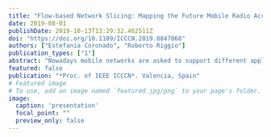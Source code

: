 ```yaml
---
title: "Flow-based Network Slicing: Mapping the Future Mobile Radio Access Networks"
date: 2019-08-01
publishDate: 2019-10-13T13:29:32.462511Z
doi: "https://doi.org/10.1109/ICCCN.2019.8847068"
authors: ["Estefania Coronado", "Roberto Riggio"]
publication_types: ["1"]
abstract: "Nowadays mobile networks are asked to support different applications and services characterized by very specific Quality of Service (QoS) requirements. With this aim in mind, deploying network slices with particular resource allocation policies on a per-service basis becomes extremely relevant. In this regard, we introduce a solution able to dynamically partition the underlying physical infrastructure of a mobile radio access network into multiple logical slices with distinctive service-level agreements. We leverage Software-Defined Networking principles to provide fine-grained flow identification and sophisticated QoS management policies on a generic architecture supporting 4G and 5G networks with the objective of mapping the path towards the future mobile networks. The experimental evaluation of the deployed prototype on a real-world testbed has demonstrated the slicing capabilities of the system while ensuring full performance and functional isolation. We release the entire implementation under a permissive APACHE 2.0 license for academic use."
featured: false
publication: "*Proc. of IEEE ICCCN*. Valencia, Spain"
# Featured image
# To use, add an image named `featured.jpg/png` to your page's folder. 
image:
  caption: 'presentation'
  focal_point: ""
  preview_only: false
---
```


